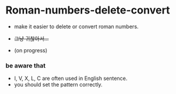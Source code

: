 # Roman-numbers-delete-convert


- make it easier to delete or convert roman numbers.
- ~~그냥 귀찮아서...~~

- (on progress)


### be aware that
- I, V, X, L, C are often used in English sentence.
- you should set the pattern correctly.



